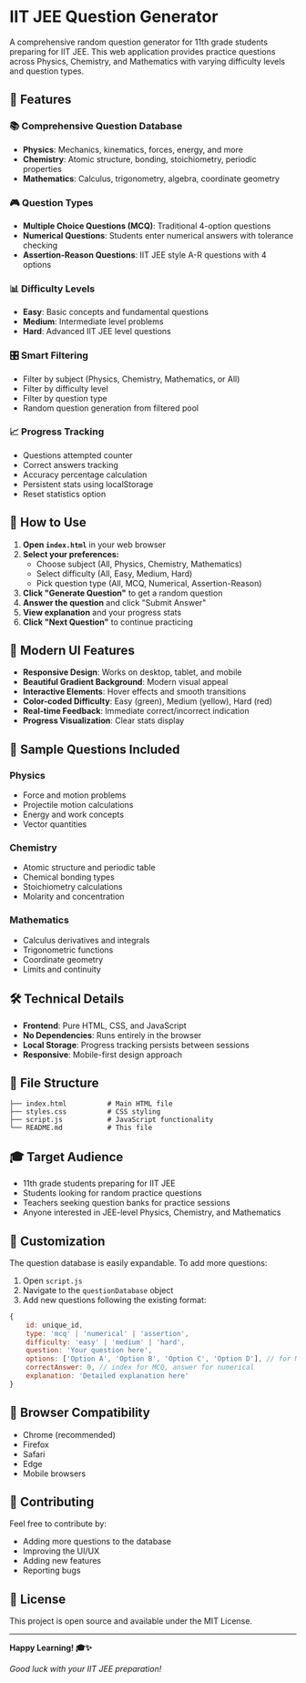 # IIT JEE Question Generator

A comprehensive random question generator for 11th grade students preparing for IIT JEE. This web application provides practice questions across Physics, Chemistry, and Mathematics with varying difficulty levels and question types.

## 🎯 Features

### 📚 Comprehensive Question Database
- **Physics**: Mechanics, kinematics, forces, energy, and more
- **Chemistry**: Atomic structure, bonding, stoichiometry, periodic properties  
- **Mathematics**: Calculus, trigonometry, algebra, coordinate geometry

### 🎮 Question Types
- **Multiple Choice Questions (MCQ)**: Traditional 4-option questions
- **Numerical Questions**: Students enter numerical answers with tolerance checking
- **Assertion-Reason Questions**: IIT JEE style A-R questions with 4 options

### 📊 Difficulty Levels
- **Easy**: Basic concepts and fundamental questions
- **Medium**: Intermediate level problems
- **Hard**: Advanced IIT JEE level questions

### 🎛️ Smart Filtering
- Filter by subject (Physics, Chemistry, Mathematics, or All)
- Filter by difficulty level
- Filter by question type
- Random question generation from filtered pool

### 📈 Progress Tracking
- Questions attempted counter
- Correct answers tracking
- Accuracy percentage calculation
- Persistent stats using localStorage
- Reset statistics option

## 🚀 How to Use

1. **Open `index.html`** in your web browser
2. **Select your preferences:**
   - Choose subject (All, Physics, Chemistry, Mathematics)
   - Select difficulty (All, Easy, Medium, Hard)
   - Pick question type (All, MCQ, Numerical, Assertion-Reason)
3. **Click "Generate Question"** to get a random question
4. **Answer the question** and click "Submit Answer"
5. **View explanation** and your progress stats
6. **Click "Next Question"** to continue practicing

## 🎨 Modern UI Features

- **Responsive Design**: Works on desktop, tablet, and mobile
- **Beautiful Gradient Background**: Modern visual appeal
- **Interactive Elements**: Hover effects and smooth transitions
- **Color-coded Difficulty**: Easy (green), Medium (yellow), Hard (red)
- **Real-time Feedback**: Immediate correct/incorrect indication
- **Progress Visualization**: Clear stats display

## 📝 Sample Questions Included

### Physics
- Force and motion problems
- Projectile motion calculations
- Energy and work concepts
- Vector quantities

### Chemistry
- Atomic structure and periodic table
- Chemical bonding types
- Stoichiometry calculations
- Molarity and concentration

### Mathematics
- Calculus derivatives and integrals
- Trigonometric functions
- Coordinate geometry
- Limits and continuity

## 🛠️ Technical Details

- **Frontend**: Pure HTML, CSS, and JavaScript
- **No Dependencies**: Runs entirely in the browser
- **Local Storage**: Progress tracking persists between sessions
- **Responsive**: Mobile-first design approach

## 📁 File Structure

```
├── index.html          # Main HTML file
├── styles.css          # CSS styling
├── script.js           # JavaScript functionality
└── README.md           # This file
```

## 🎓 Target Audience

- 11th grade students preparing for IIT JEE
- Students looking for random practice questions
- Teachers seeking question banks for practice sessions
- Anyone interested in JEE-level Physics, Chemistry, and Mathematics

## 🔧 Customization

The question database is easily expandable. To add more questions:

1. Open `script.js`
2. Navigate to the `questionDatabase` object
3. Add new questions following the existing format:

```javascript
{
    id: unique_id,
    type: 'mcq' | 'numerical' | 'assertion',
    difficulty: 'easy' | 'medium' | 'hard',
    question: 'Your question here',
    options: ['Option A', 'Option B', 'Option C', 'Option D'], // for MCQ
    correctAnswer: 0, // index for MCQ, answer for numerical
    explanation: 'Detailed explanation here'
}
```

## 📱 Browser Compatibility

- Chrome (recommended)
- Firefox
- Safari
- Edge
- Mobile browsers

## 🤝 Contributing

Feel free to contribute by:
- Adding more questions to the database
- Improving the UI/UX
- Adding new features
- Reporting bugs

## 📄 License

This project is open source and available under the MIT License.

---

**Happy Learning! 🎓✨**

*Good luck with your IIT JEE preparation!*
